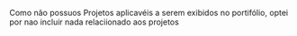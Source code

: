 Como não possuos Projetos aplicavéis a serem exibidos no portifólio, optei por nao incluir nada relaciionado aos projetos
